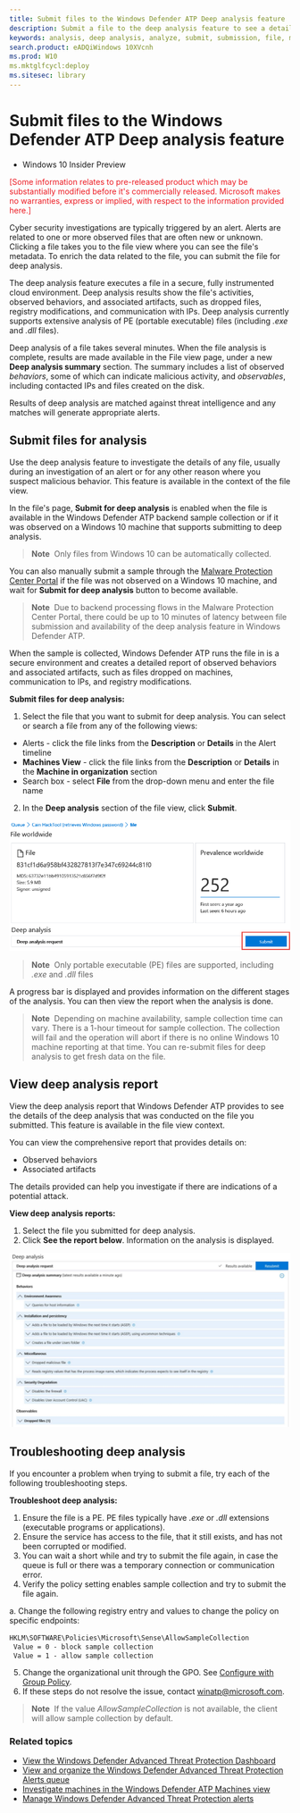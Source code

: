 ```yaml
---
title: Submit files to the Windows Defender ATP Deep analysis feature
description: Submit a file to the deep analysis feature to see a detailed report on what the file does, associated artefacts, and changes it makes to machines.
keywords: analysis, deep analysis, analyze, submit, submission, file, malware, threats, infection, executable, report, troubleshoot, sample, sample collection, behaviors, .exe, .dll, .scr
search.product: eADQiWindows 10XVcnh 
ms.prod: W10
ms.mktglfcycl:deploy
ms.sitesec: library
---
```


# Submit files to the Windows Defender ATP Deep analysis feature

- Windows 10 Insider Preview

<span style="color:#ED1C24;">[Some information relates to pre-released product which may be substantially modified before it's commercially released. Microsoft makes no warranties, express or implied, with respect to the information provided here.]</span>

Cyber security investigations are typically triggered by an alert. Alerts are related to one or more observed files that are often new or unknown. Clicking a file takes you to the file view where you can see the file's metadata. To enrich the data related to the file, you can submit the file for deep analysis. 

The deep analysis feature executes a file in a secure, fully instrumented cloud environment. Deep analysis results show the file's activities, observed behaviors, and associated artifacts, such as dropped files, registry modifications, and communication with IPs. 
Deep analysis currently supports extensive analysis of PE (portable executable) files (including _.exe_ and _.dll_ files). 

Deep analysis of a file takes several minutes. When the file analysis is complete, results are made available in the File view page, under a new **Deep analysis summary** section. The summary includes a list of observed *behaviors*, some of which can indicate malicious activity, and *observables*, including contacted IPs and files created on the disk.

Results of deep analysis are matched against threat intelligence and any matches will generate appropriate alerts. 

## Submit files for analysis

Use the deep analysis feature to investigate the details of any file, usually during an investigation of an alert or for any other reason where you suspect malicious behavior. This feature is available in the context of the file view. 

In the file's page, **Submit for deep analysis** is enabled when the file is available in the Windows Defender ATP backend sample collection or if it was observed on a Windows 10 machine that supports submitting to deep analysis. 

> **Note**&nbsp;&nbsp;Only files from Windows 10 can be automatically collected.

You can also manually submit a sample through the [Malware Protection Center Portal](https://www.microsoft.com/en-us/security/portal/submission/submit.aspx) if the file was not observed on a Windows 10 machine, and wait for **Submit for deep analysis** button to become available. 

> **Note**&nbsp;&nbsp;Due to backend processing flows in the Malware Protection Center Portal, there could be up to 10 minutes of latency between file submission and availability of the deep analysis feature in Windows Defender ATP.

When the sample is collected, Windows Defender ATP runs the file in is a secure environment and creates a detailed report of observed behaviors and associated artifacts, such as files dropped on machines, communication to IPs, and registry modifications.

**Submit files for deep analysis:**

1. Select the file that you want to submit for deep analysis. You can select or search a file from any of the following views: 
  - Alerts - click the file links from the **Description** or **Details** in the Alert timeline 
  - **Machines View** - click the file links from the **Description** or **Details** in the **Machine in organization** section 
  - Search box - select **File** from the drop-down menu and enter the file name 
2. In the **Deep analysis** section of the file view, click **Submit**. 

![You can only submit PE files in the file details seciton](images/submit-file.png)

>**Note**&nbsp;&nbsp;Only portable executable (PE) files are supported, including _.exe_ and _.dll_ files

A progress bar is displayed and provides information on the different stages of the analysis. You can then view the report when the analysis is done. 

> **Note**&nbsp;&nbsp;Depending on machine availability, sample collection time can vary. There is a 1-hour timeout for sample collection. The collection will fail and the operation will abort if there is no online Windows 10 machine reporting at that time. You can re-submit files for deep analysis to get fresh data on the file. 

## View deep analysis report

View the deep analysis report that Windows Defender ATP provides to see the details of the deep analysis that was conducted on the file you submitted. This feature is available in the file view context. 

You can view the comprehensive report that provides details on: 

- Observed behaviors
- Associated artifacts

The details provided can help you investigate if there are indications of a potential attack. 

**View deep analysis reports:**

1. Select the file you submitted for deep analysis.
2. Click **See the report below**. Information on the analysis is displayed.

![The deep analysis report shows detailed information across a number of categories](images/analysis-results.png)

## Troubleshooting deep analysis

If you encounter a problem when trying to submit a file, try each of the following troubleshooting steps. 

**Troubleshoot deep analysis:**

1. Ensure the file is a PE. PE files typically have _.exe_ or _.dll_ extensions (executable programs or applications).
2. Ensure the service has access to the file, that it still exists, and has not been corrupted or modified.
3. You can wait a short while and try to submit the file again, in case the queue is full or there was a temporary connection or communication error.
4. Verify the policy setting enables sample collection and try to submit the file again.

  a. Change the following registry entry and values to change the policy on specific endpoints:
 ```
HKLM\SOFTWARE\Policies\Microsoft\Sense\AllowSampleCollection
  Value = 0 - block sample collection
  Value = 1 - allow sample collection
```
5. Change the organizational unit through the GPO. See [Configure with Group Policy](additional-configuration-windows-advanced-threat-protection.md#configure-with-group-policy).
6. If these steps do not resolve the issue, contact [winatp@microsoft.com](mailto:winatp@microsoft.com).

> **Note**&nbsp;&nbsp;If the value *AllowSampleCollection* is not available, the client will allow sample collection by default. 

### Related topics
- [View the Windows Defender Advanced Threat Protection Dashboard](dashboard-windows-advanced-threat-protection.md)
- [View and organize the Windows Defender Advanced Threat Protection Alerts queue](alerts-queue-windows-advanced-threat-protection.md)
- [Investigate machines in the Windows Defender ATP Machines view](machines-view-windows-advanced-threat-protection.md)
- [Manage Windows Defender Advanced Threat Protection alerts](manage-alerts-windows-advanced-threat-protection.md)
